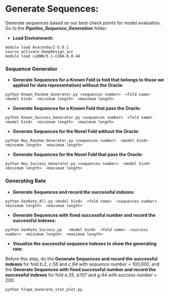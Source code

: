 # Generate Sequences:

Generate sequences based on our best check points for model evaluation. Go to the ***Pipeline_Sequence_Generation*** folder.
* **Load Environment:**
```
module load Anaconda/2-5.0.1
source activate DeepDesign_acc
module load cuDNN/5.1-CUDA-8.0.44
```

### Sequence Generator
* **Generate Sequences for a Known Fold (a fold that belongs to those we applied for data representation) without the Oracle:**
```
python Known_Random_Generator.py <sequences number>  <fold name>  <model kind>  <minimum length>  <maximum length>
```
* **Generate Sequences for a Known Fold that pass the Oracle:**
```
python Known_Success_Generator.py <sequences number>  <fold name>  <model kind>  <minimum length>  <maximum length>
```
* **Generate Sequences for the Novel Fold without the Oracle:**
```
python Nov_Random_Generator.py <sequences number>  <model kind>  <minimum length>  <maximum length>
```
* **Generate Sequences for the Novel Fold that pass the Oracle:**
```
python Nov_Success_Generator.py <sequences number>  <model kind>  <minimum length>  <maximum length>
```

### Generating Rate
* **Generate Sequences and record the successful indexes:**
```
python GenRate_All.py <model kind>  <fold name>  <sequences number>  <minimum length>  <maximum length>
```
* **Generate Sequences with fixed successful number and record the successful indexes:**
```
python GenRate_Success.py   <model kind>  <fold name>  <success number>  <minimum length>  <maximum length>
```
* **Visualize the successful sequence indexes to show the generating rate:**

Before this step, do the **Generate Sequences and record the successful indexes** for fold *b.2*, *c.56* and *c.94* with *sequence number = 100,000*, and the **Generate Sequences with fixed successful number and record the successful indexes** for fold *a.35*, *d.107* and *g.44* with *success number = 200*.
```
python Slope_Generate_stat_plot.py
```

